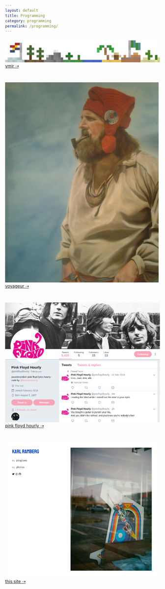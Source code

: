 ```yaml
---
layout: default
title: Programming 
category: programming
permalink: /programming/
---
```


[![ymir](/assets/programming/ymirLogo2.png)](/programming/ymir/)
[ymir  &#8674;](/programming/ymir/)

<br>

[![voyageur](/assets/programming/voyageur.jpg)](/programming/voyageur/)
[voyageur  &#8674;](/programming/voyageur/)

<br>

[![pfh](/assets/programming/pfh.png)](/programming/pfh/)
[pink floyd hourly  &#8674;](/programming/pfh/)

<br>

[![thissite](/assets/programming/personalsite.png)](/programming/personalsite/)
[this site  &#8674;](/programming/personalsite/)
